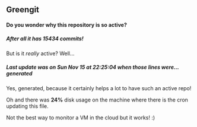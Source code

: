 ## Greengit

#### Do you wonder why this repository is so active?

##### After all it has 15434 commits!

But is it *really* active? Well...

##### Last update was on Sun Nov 15 at 22:25:04 when those lines were... generated

Yes, generated, because it certainly helps a lot to have such an active repo!

Oh and there was **24%** disk usage on the machine
where there is the cron updating this file.

Not the best way to monitor a VM in the cloud but it works! :)
